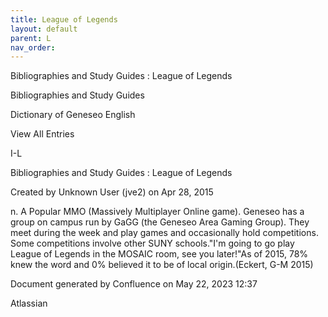 ```yaml
---
title: League of Legends
layout: default
parent: L
nav_order:
---
```


Bibliographies and Study Guides : League of Legends

Bibliographies and Study Guides

Dictionary of Geneseo English

View All Entries

I-L

Bibliographies and Study Guides : League of Legends

Created by  Unknown User (jve2) on Apr 28, 2015

n. A Popular MMO (Massively Multiplayer Online game). Geneseo has a group on campus run by GaGG (the Geneseo Area Gaming Group). They meet during the week and play games and occasionally hold competitions. Some competitions involve other SUNY schools.&quot;I'm going to go play League of Legends in the MOSAIC room, see you later!&quot;As of 2015, 78% knew the word and 0% believed it to be of local origin.(Eckert, G-M 2015)

Document generated by Confluence on May 22, 2023 12:37

Atlassian
